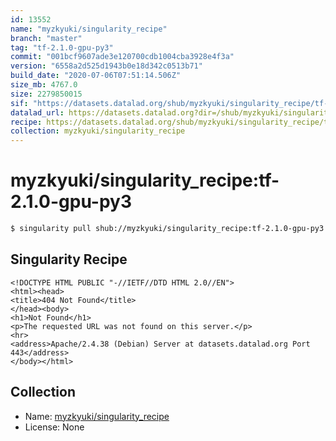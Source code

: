 ```yaml
---
id: 13552
name: "myzkyuki/singularity_recipe"
branch: "master"
tag: "tf-2.1.0-gpu-py3"
commit: "001bcf9607ade3e120700cdb1004cba3928e4f3a"
version: "6558a2d525d1943b0e18d342c0513b71"
build_date: "2020-07-06T07:51:14.506Z"
size_mb: 4767.0
size: 2279850015
sif: "https://datasets.datalad.org/shub/myzkyuki/singularity_recipe/tf-2.1.0-gpu-py3/2020-07-06-001bcf96-6558a2d5/6558a2d525d1943b0e18d342c0513b71.sif"
datalad_url: https://datasets.datalad.org?dir=/shub/myzkyuki/singularity_recipe/tf-2.1.0-gpu-py3/2020-07-06-001bcf96-6558a2d5/
recipe: https://datasets.datalad.org/shub/myzkyuki/singularity_recipe/tf-2.1.0-gpu-py3/2020-07-06-001bcf96-6558a2d5/Singularity
collection: myzkyuki/singularity_recipe
---
```


# myzkyuki/singularity_recipe:tf-2.1.0-gpu-py3

```bash
$ singularity pull shub://myzkyuki/singularity_recipe:tf-2.1.0-gpu-py3
```

## Singularity Recipe

```singularity
<!DOCTYPE HTML PUBLIC "-//IETF//DTD HTML 2.0//EN">
<html><head>
<title>404 Not Found</title>
</head><body>
<h1>Not Found</h1>
<p>The requested URL was not found on this server.</p>
<hr>
<address>Apache/2.4.38 (Debian) Server at datasets.datalad.org Port 443</address>
</body></html>
```

## Collection

 - Name: [myzkyuki/singularity_recipe](https://github.com/myzkyuki/singularity_recipe)
 - License: None

